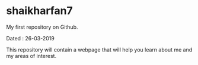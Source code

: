 # shaikharfan7

My first repository on Github.

Dated : 26-03-2019

This repository will contain a webpage that will help you learn about me and my areas of interest.


